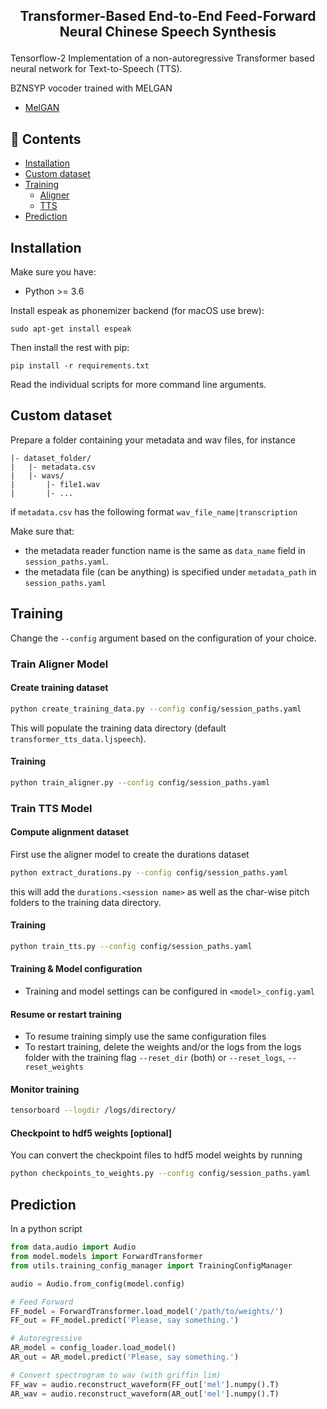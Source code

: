 <h2 align="center">
<p>Transformer-Based End-to-End Feed-Forward Neural Chinese Speech Synthesis</p>
</h2>

Tensorflow-2 Implementation of a non-autoregressive Transformer based neural network for Text-to-Speech (TTS). <br>

BZNSYP vocoder trained with MELGAN
- [MelGAN](https://github.com/seungwonpark/melgan)

## 🍥 Contents
- [Installation](#installation)
- [Custom dataset](#custom-dataset)
- [Training](#training)
    - [Aligner](#train-aligner-model)
    - [TTS](#train-tts-model)
- [Prediction](#prediction)

## Installation

Make sure you have:

* Python >= 3.6

Install espeak as phonemizer backend (for macOS use brew):
```
sudo apt-get install espeak
```

Then install the rest with pip:
```
pip install -r requirements.txt
```

Read the individual scripts for more command line arguments.


## Custom dataset
Prepare a folder containing your metadata and wav files, for instance
```
|- dataset_folder/
|   |- metadata.csv
|   |- wavs/
|       |- file1.wav
|       |- ...
```
if `metadata.csv` has the following format
``` wav_file_name|transcription ```

Make sure that:
 -  the metadata reader function name is the same as ```data_name``` field in ```session_paths.yaml```.
 -  the metadata file (can be anything) is specified under ```metadata_path``` in ```session_paths.yaml``` 

## Training
Change the ```--config``` argument based on the configuration of your choice.
### Train Aligner Model
#### Create training dataset
```bash
python create_training_data.py --config config/session_paths.yaml
```
This will populate the training data directory (default `transformer_tts_data.ljspeech`).
#### Training
```bash
python train_aligner.py --config config/session_paths.yaml
```
### Train TTS Model
#### Compute alignment dataset
First use the aligner model to create the durations dataset
```bash
python extract_durations.py --config config/session_paths.yaml
```
this will add the `durations.<session name>` as well as the char-wise pitch folders to the training data directory.
#### Training
```bash
python train_tts.py --config config/session_paths.yaml
```
#### Training & Model configuration
- Training and model settings can be configured in `<model>_config.yaml`

#### Resume or restart training
- To resume training simply use the same configuration files
- To restart training, delete the weights and/or the logs from the logs folder with the training flag `--reset_dir` (both) or `--reset_logs`, `--reset_weights`

#### Monitor training
```bash
tensorboard --logdir /logs/directory/
```

#### Checkpoint to hdf5 weights \[optional\]
You can convert the checkpoint files to hdf5 model weights by running
```bash
python checkpoints_to_weights.py --config config/session_paths.yaml
```
## Prediction

In a python script
```python
from data.audio import Audio
from model.models import ForwardTransformer
from utils.training_config_manager import TrainingConfigManager

audio = Audio.from_config(model.config)

# Feed Forward
FF_model = ForwardTransformer.load_model('/path/to/weights/')
FF_out = FF_model.predict('Please, say something.')

# Autoregressive
AR_model = config_loader.load_model()
AR_out = AR_model.predict('Please, say something.')

# Convert spectrogram to wav (with griffin lim)
FF_wav = audio.reconstruct_waveform(FF_out['mel'].numpy().T)
AR_wav = audio.reconstruct_waveform(AR_out['mel'].numpy().T)
```
